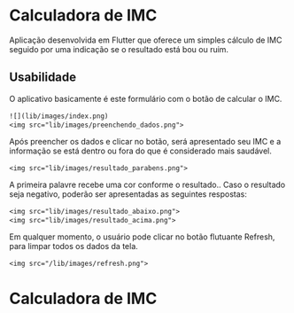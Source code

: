 # Calculadora de IMC

Aplicação desenvolvida em Flutter que oferece um simples cálculo de IMC seguido por uma indicação se o resultado está bou ou ruim.

## Usabilidade

O aplicativo basicamente é este formulário com o botão de calcular o IMC.

    ![](lib/images/index.png)
    <img src="lib/images/preenchendo_dados.png">

Após preencher os dados e clicar no botão, será apresentado seu IMC e a informação se está dentro ou fora do que é considerado mais saudável.

    <img src="lib/images/resultado_parabens.png">

A primeira palavre recebe uma cor conforme o resultado.. Caso o resultado seja negativo, poderão ser apresentadas as seguintes respostas:

    <img src="lib/images/resultado_abaixo.png">
    <img src="lib/images/resultado_acima.png">

Em qualquer momento, o usuário pode clicar no botão flutuante Refresh, para limpar todos os dados da tela.

    <img src="/lib/images/refresh.png">


# Calculadora de IMC
